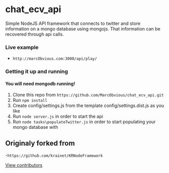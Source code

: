 # chat_ecv_api
Simple NodeJS API framework that connects to twitter and store information on a mongo database using mongojs.
That information can be recovered through api calls. 

### Live example
- `http://marcObvious.com:3000/api/play/`

### Getting it up and running
#### You will need mongodb running!

1. Clone this repo from `https://github.com/MarcObvious/chat_ecv_api.git`
2. Run `npm install`
3. Create config/settings.js from the template config/settings.dist.js as you like
3. Run `node server.js` in order to start the api
4. Run `node tasks\populateTwitter.js` in order to start populating your mongo database with 

## Originaly forked from 
-`https://github.com/krainet/KRNodeFramework`

[View contributors](https://github.com/MarcObvious/chat_ecv_api/graphs/contributors)
